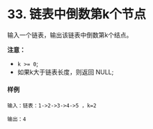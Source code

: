# 33. 链表中倒数第k个节点

输入一个链表，输出该链表中倒数第k个结点。

**注意：**

- `k >= 0`;
- 如果k大于链表长度，则返回 NULL;

#### 样例

```
输入：链表：1->2->3->4->5 ，k=2

输出：4
```